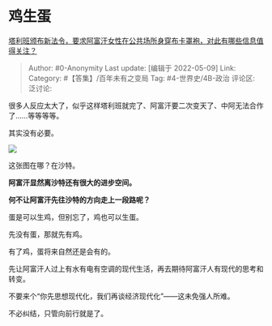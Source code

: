 # 鸡生蛋
[塔利班颁布新法令，要求阿富汗女性在公共场所身穿布卡罩袍，对此有哪些信息值得关注？](https://www.zhihu.com/question/531788024/answer/2477555945)

> Author: #0-Anonymity
> Last update: [编辑于 2022-05-09]
> Link:
> Category: #【答集】/百年未有之变局
> Tag: #4-世界史/4B-政治
> 评论区:
> 泛讨论:

很多人反应太大了，似乎这样塔利班就完了、阿富汗要二次变天了、中阿无法合作了……等等等等。

其实没有必要。

![](https://pic2.zhimg.com/50/v2-344368865074c797e8db382d73ffa28e_720w.jpg?source=1940ef5c)

这张图在哪？在沙特。

**阿富汗显然离沙特还有很大的进步空间。**

**何不让阿富汗先往沙特的方向走上一段路呢？**

蛋是可以生鸡，但别忘了，鸡也可以生蛋。

先没有蛋，那就先有鸡。

有了鸡，蛋将来自然还是会有的。

先让阿富汗人过上有水有电有空调的现代生活，再去期待阿富汗人有现代的思考和转变。

不要来个“你先思想现代化，我们再谈经济现代化”——这未免强人所难。

不必纠结，只管向前行就是了。
